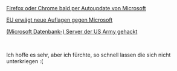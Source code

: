 <html><body><a href="http://www.golem.de/0905/67466.html">Firefox oder Chrome bald per Autoupdate von Microsoft</a><br>

<a href="http://www.heise.de/newsticker/EU-erwaegt-neue-Auflagen-gegen-Microsoft--/meldung/139639">EU erwägt neue Auflagen gegen Microsoft</a><br>

<a href="http://www.heise.de/newsticker/Server-der-US-Army-gehackt--/meldung/139641">(Microsoft Datenbank-) Server der US Army gehackt</a><br>

<br>

Ich hoffe es sehr, aber ich fürchte, so schnell lassen die sich nicht unterkriegen :(</body></html>